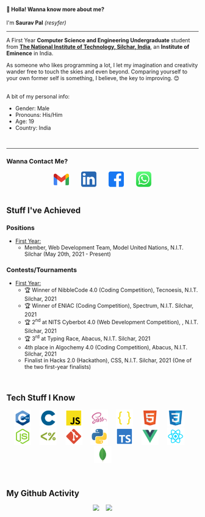#### 👋 Holla! Wanna know more about me?

I'm <b>Saurav Pal</b> <i>(resyfer)</i>

<hr>

A First Year <b>Computer Science and Engineering Undergraduate</b> student from <b>[The National Institute of Technology, Silchar, India](http://www.nits.ac.in)</b>, an <b>Institute of Eminence</b> in India.

As someone who likes programming a lot, I let my imagination and creativity wander free to touch the skies and even beyond. Comparing yourself to your own former self is something, I believe, the key to improving. 😊
<br><br>

A bit of my personal info: <br>
- Gender: Male<br>
- Pronouns: His/Him<br>
- Age: 19<br>
- Country: India<br>
<br>
<hr>

### Wanna Contact Me?

<div align="center" width=80%>
<code><a title="Gmail" href="https://mail.google.com/mail/u/0/?view=cm&fs=1&to=palsaurav.2020@gmail.com&tf=1"><img height="40" src="./img/gmail.svg"></a></code>&emsp;&emsp;
<code><a title="LinkedIn" href="https://www.linkedin.com/in/resyfer/"><img  height="40" src="./img/linkedin.svg"></a></code>&emsp;&emsp;
<code><a title="Facebook" href="https://www.facebook.com/resyfer17/"><img  height="40" src="./img/facebook.svg"></a></code>&emsp;&emsp;
<code><a title="WhatsApp" href="https://api.whatsapp.com/send?phone=919152539529"><img  height="40" src="./img/whatsapp.svg"></a></code>
</div>
<br>

## Stuff I've Achieved

### Positions

- <u>First Year:</u>
  - Member, Web Development Team, Model United Nations, N.I.T. Silchar (May 20th, 2021 - Present)

### Contests/Tournaments

- <u>First Year:</u>
  - 🏆 Winner of NibbleCode 4.0 (Coding Competition), Tecnoesis, N.I.T. Silchar, 2021
  - 🏆 Winner of ENIAC (Coding Competition), Spectrum, N.I.T. Silchar, 2021
  - 🏆 2<sup>nd</sup> at NITS Cyberbot 4.0 (Web Development Competition), , N.I.T. Silchar, 2021
  - 🏆 3<sup>rd</sup> at Typing Race, Abacus, N.I.T. Silchar, 2021
  - 4th place in Algochemy 4.0 (Coding Competition), Abacus, N.I.T. Silchar, 2021
  - Finalist in Hacks 2.0 (Hackathon), CSS, N.I.T. Silchar, 2021 (One of the two first-year finalists)
<br>

## Tech Stuff I Know

<div align="center" width=80%>
  <code><img title="C++ 17" height="45" src="./img/cpp.svg"></code>&emsp;&nbsp;
  <code><img title="C (11)" height="45" src="./img/c.svg"></code>&emsp;&nbsp;
  <code><img title="JavaScript (JS)" height="45" src="./img/javascript.svg"></code>&emsp;&nbsp;
  <code><img title="Syntactically Awesome Style Sheets (Sass)" height="45" src="./img/sass.svg"></code>&emsp;&nbsp;
  <code><img title="JSON" height="45" src="./img/json.svg"></code>&emsp;&nbsp;
  <code><img title="HTML 5" height="45" src="./img/html.svg"></code>&emsp;&nbsp;
  <code><img title="CSS 3" height="45" src="./img/css.svg"></code>&emsp;&nbsp;
  <code><img title="NodeJS" height="45" src="./img/nodejs.svg"></code>&emsp;&nbsp;
  <code><img title="Express & EJS" height="45" src="./img/ejs.svg"></code>&emsp;&nbsp;
  <code><img title="Git" height="45" src="./img/git.svg"></code>&emsp;&nbsp;
  <code><img title="Python" height="45" src="./img/python.svg"></code>&emsp;&nbsp;
  <code><img title="TypeScript (TS)" height="45" src="./img/typescript.svg"></code>&emsp;&nbsp;
  <code><img title="Vue JS" height="45" src="./img/vue.svg"></code>&emsp;&nbsp;
  <code><img title="React" height="45" src="./img/reactjs.svg"></code>&emsp;&nbsp;
  <code><img title="MongoDB" height="45" src="./img/mongodb.svg"></code>
</div>
<br><br>

## My Github Activity

<div align="center" width=100%>
  <code><img height="150" src="https://github-readme-stats.vercel.app/api/top-langs/?username=resyfer&theme=cobalt&layout=compact"></code>&emsp;
  <code><img height="150" src="https://github-readme-stats.vercel.app/api?username=resyfer&count_private=t&hide=stars&theme=cobalt"></code>
</div>